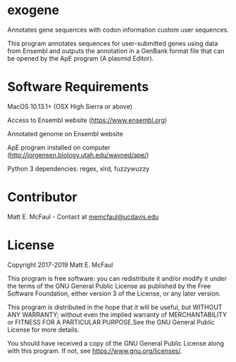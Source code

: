 # exogene
Annotates gene sequences with codon information custom user sequences.

This program annotates sequences for user-submitted genes using data from Ensembl and outputs the annotation in a GenBank format file that can be opened by the ApE program (A plasmid Editor). 

# Software Requirements
MacOS 10.13.1+ (OSX High Sierra or above)

Access to Ensembl website (https://www.ensembl.org)

Annotated genome on Ensembl website

ApE program installed on computer (http://jorgensen.biology.utah.edu/wayned/ape/)

Python 3 dependencies: regex, xlrd, fuzzywuzzy

# Contributor
Matt E. McFaul - Contact at memcfaul@ucdavis.edu

# License
Copyright 2017-2019 Matt E. McFaul

This program is free software: you can redistribute it and/or modify
it under the terms of the GNU General Public License as published by
the Free Software Foundation, either version 3 of the License, or
any later version.

This program is distributed in the hope that it will be useful,
but WITHOUT ANY WARRANTY; without even the implied warranty of
MERCHANTABILITY or FITNESS FOR A PARTICULAR PURPOSE.See the
GNU General Public License for more details.

You should have received a copy of the GNU General Public License
along with this program. If not, see <https://www.gnu.org/licenses/>. 

